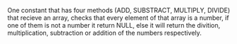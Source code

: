 One constant that has four methods (ADD, SUBSTRACT, MULTIPLY, DIVIDE) that recieve an array, checks that every element of that array is a number, if one of them is not a number it return NULL, else it will return the divition, multiplication, subtraction or addition of the numbers respectively.
